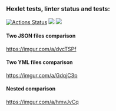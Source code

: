### Hexlet tests, linter status and tests:
[![Actions Status](https://github.com/ddm14159/java-project-71/actions/workflows/hexlet-check.yml/badge.svg)](https://github.com/ddm14159/java-project-71/actions)
<a href="https://codeclimate.com/github/ddm14159/java-project-71/maintainability"><img src="https://api.codeclimate.com/v1/badges/59ee561851d5f5c108d8/maintainability" /></a>
<a href="https://codeclimate.com/github/ddm14159/java-project-71/test_coverage"><img src="https://api.codeclimate.com/v1/badges/59ee561851d5f5c108d8/test_coverage" /></a>

#### Two JSON files comparison
https://imgur.com/a/dycTSPf

#### Two YML files comparison
https://imgur.com/a/GdqjC3p

#### Nested comparison
https://imgur.com/a/hmvJvCq
